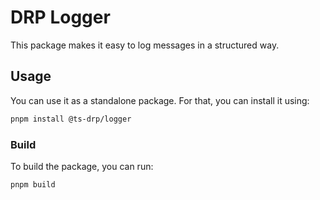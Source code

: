 # DRP Logger

This package makes it easy to log messages in a structured way.

## Usage

You can use it as a standalone package. For that, you can install it using:

```bash
pnpm install @ts-drp/logger
```

### Build

To build the package, you can run:

```bash
pnpm build
```
